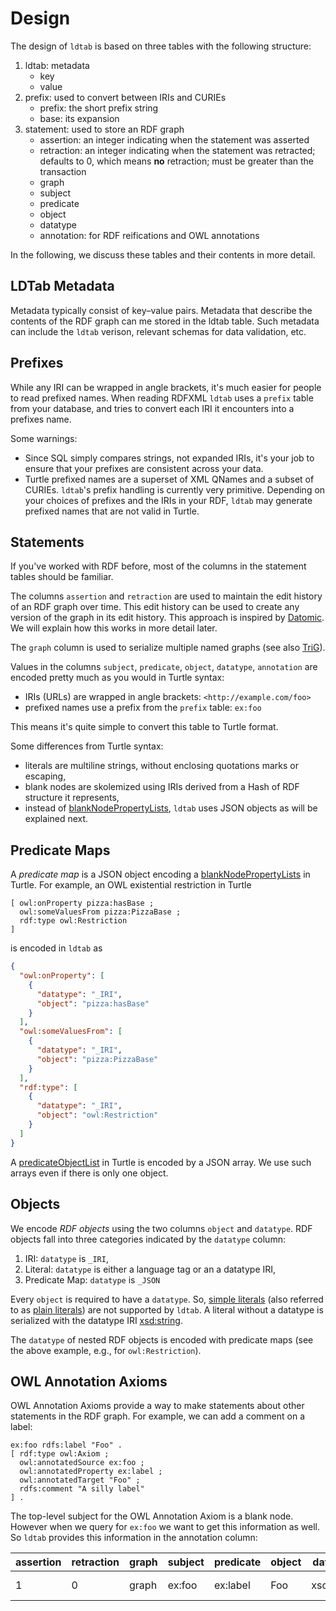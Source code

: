 # Design

The design of `ldtab` is based on three tables with the following structure:

1. ldtab: metadata
    - key
    - value
2. prefix: used to convert between IRIs and CURIEs
    - prefix: the short prefix string
    - base: its expansion
3. statement: used to store an RDF graph
    - assertion: an integer indicating when the statement was asserted
    - retraction: an integer indicating when the statement was retracted;
      defaults to 0, which means **no** retraction;
      must be greater than the transaction
    - graph
    - subject
    - predicate
    - object
    - datatype
    - annotation: for RDF reifications and OWL annotations

In the following, we discuss these tables and their contents in more detail.

## LDTab Metadata

Metadata typically consist of key–value pairs.
Metadata that describe the contents of the RDF graph can me stored in the ldtab table.
Such metadata can include the `ldtab` verison, relevant schemas for data validation, etc.

## Prefixes

While any IRI can be wrapped in angle brackets,
it's much easier for people to read prefixed names.
When reading RDFXML `ldtab` uses a `prefix` table from your database,
and tries to convert each IRI it encounters into a prefixes name.

Some warnings:

- Since SQL simply compares strings, not expanded IRIs,
  it's your job to ensure that your prefixes are consistent across your data.
- Turtle prefixed names are a superset of XML QNames and a subset of CURIEs.
  `ldtab`'s prefix handling is currently very primitive.
  Depending on your choices of prefixes and the IRIs in your RDF,
  `ldtab` may generate prefixed names that are not valid in Turtle.

## Statements

If you've worked with RDF before,
most of the columns in the statement tables should be familiar.

The columns `assertion` and `retraction` are used to maintain the edit history of an RDF graph over time.
This edit history can be used to create any version of the graph in its edit history.
This approach is inspired by [Datomic](https://www.datomic.com/). We will explain how this works in more detail later.

The `graph` column is used to serialize multiple named graphs (see also [TriG](https://www.w3.org/TR/trig/)).

Values in the columns `subject`, `predicate`, `object`, `datatype`, `annotation` are encoded pretty much as you would in Turtle syntax:

- IRIs (URLs) are wrapped in angle brackets: `<http://example.com/foo>`
- prefixed names use a prefix from the `prefix` table: `ex:foo`

This means it's quite simple to convert this table to Turtle format.

Some differences from Turtle syntax:

- literals are multiline strings, without enclosing quotations marks or escaping,
- blank nodes are skolemized using IRIs derived from a Hash of RDF structure it represents,
- instead of [blankNodePropertyLists](https://www.w3.org/TR/turtle/#grammar-production-blankNodePropertyList), `ldtab` uses JSON objects as will be explained next.

## Predicate Maps

A *predicate map* is a JSON object encoding a [blankNodePropertyLists](https://www.w3.org/TR/turtle/#grammar-production-blankNodePropertyList) in Turtle.
For example, an OWL existential restriction in Turtle

```ttl
[ owl:onProperty pizza:hasBase ;
  owl:someValuesFrom pizza:PizzaBase ;
  rdf:type owl:Restriction
]
```

is encoded in `ldtab` as

```json
{
  "owl:onProperty": [
    {
      "datatype": "_IRI",
      "object": "pizza:hasBase"
    }
  ],
  "owl:someValuesFrom": [
    {
      "datatype": "_IRI",
      "object": "pizza:PizzaBase"
    }
  ],
  "rdf:type": [
    {
      "datatype": "_IRI",
      "object": "owl:Restriction"
    }
  ]
}
```

A [predicateObjectList](https://www.w3.org/TR/turtle/#grammar-production-predicateObjectList) in Turtle is encoded by a JSON array.
We use such arrays even if there is only one object.

## Objects

We  encode *RDF objects* using the two columns `object` and `datatype`.
RDF objects fall into three categories indicated by the `datatype` column:

1. IRI: `datatype` is `_IRI`,
2. Literal: `datatype` is either a language tag or an a datatype IRI,
3. Predicate Map: `datatype` is `_JSON`

Every `object` is required to have a `datatype`.
So, [simple literals](https://www.w3.org/TR/rdf11-concepts/#section-Graph-Literal) (also referred to as [plain literals](https://www.w3.org/TR/rdf-plain-literal/)) are not supported by `ldtab`.
A literal without a datatype is serialized with the datatype IRI [xsd:string](http://www.w3.org/2001/XMLSchema#string).

The `datatype` of nested RDF objects is encoded with predicate maps (see the above example, e.g., for `owl:Restriction`).


## OWL Annotation Axioms

OWL Annotation Axioms provide a way to make statements about other statements in the RDF graph.
For example, we can add a comment on a label:

```ttl
ex:foo rdfs:label "Foo" .
[ rdf:type owl:Axiom ;
  owl:annotatedSource ex:foo ;
  owl:annotatedProperty ex:label ;
  owl:annotatedTarget "Foo" ;
  rdfs:comment "A silly label"
] .
```

The top-level subject for the OWL Annotation Axiom is a blank node.
However when we query for `ex:foo` we want to get this information as well.
So `ldtab` provides this information in the annotation column:

assertion | retraction | graph | subject | predicate | object   | datatype   | annotation
----------|------------|-------|---------|-----------|----------|------------|------------
1         | 0          | graph | ex:foo  | ex:label  | Foo      | xsd:string | {"rdf:comment":[{"object":"A silly label", "datatype":"xsd:string"}],"datatype":"_JSON","meta":"owl:Axiom"}
